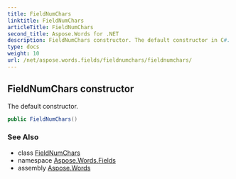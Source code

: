 ```yaml
---
title: FieldNumChars
linktitle: FieldNumChars
articleTitle: FieldNumChars
second_title: Aspose.Words for .NET
description: FieldNumChars constructor. The default constructor in C#.
type: docs
weight: 10
url: /net/aspose.words.fields/fieldnumchars/fieldnumchars/
---
```

## FieldNumChars constructor

The default constructor.

```csharp
public FieldNumChars()
```

### See Also

* class [FieldNumChars](../)
* namespace [Aspose.Words.Fields](../../fieldnumchars/)
* assembly [Aspose.Words](../../../)
